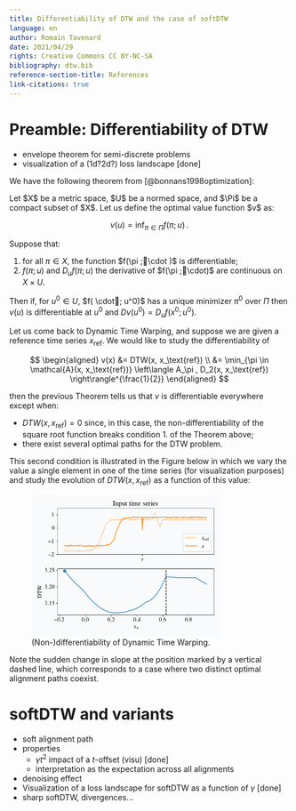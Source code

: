 ```yaml
---
title: Differentiability of DTW and the case of softDTW
language: en
author: Romain Tavenard
date: 2021/04/29
rights: Creative Commons CC BY-NC-SA
bibliography: dtw.bib
reference-section-title: References
link-citations: true
---
```


# Preamble: Differentiability of DTW
* envelope theorem for semi-discrete problems
* visualization of a (1d?2d?) loss landscape [done]

We have the following theorem from [@bonnans1998optimization]:

<div class="theorem">
Let $X$ be a metric space, $U$ be a normed space, and
$\Pi$ be a compact subset of $X$.
Let us define the optimal value function $v$ as: 

$$
  v(u) = \inf_{\pi \in \Pi} f(\pi ; u) \, .
$$

Suppose that:

1. for all $\pi \in X$,  the function $f(\pi ;\cdot )$ is differentiable;
2. $f(\pi ; u)$ and $D_u f(\pi ; u)$ the derivative of $f(\pi ;\cdot)$ are continuous on $X \times U$.

Then if, for $u^0 \in U$, $f( \cdot; u^0)$ has a unique minimizer $\pi^0$ over $\Pi$ then $v(u)$ is differentiable at $u^0$ and $Dv(u^0) = D_u f(x^0 ; u^0)$.
</div>

Let us come back to Dynamic Time Warping, and suppose we are given a reference time series $x_\text{ref}$.
We would like to study the differentiability of

$$
\begin{aligned}
  v(x) &= DTW(x, x_\text{ref}) \\
       &= \min_{\pi \in \mathcal{A}(x, x_\text{ref})} \left\langle A_\pi , D_2(x, x_\text{ref}) \right\rangle^{\frac{1}{2}}
\end{aligned}
$$

then the previous Theorem tells us that $v$ is differentiable everywhere except when:

* $DTW(x, x_\text{ref}) = 0$ since, in this case, the non-differentiability of the square root function breaks condition 1. of the Theorem above;
* there exist several optimal paths for the DTW problem.

This second condition is illustrated in the Figure below in which we vary the value a single element in one of the time series (for visualization purposes)
and study the evolution of $DTW(x, x_\text{ref})$ as a function of this value:

<figure>
    <img src="fig/dtw_landscape.gif" alt="DTW landscape" width="80%" />
    <figcaption> 
        (Non-)differentiability of Dynamic Time Warping.
    </figcaption>
</figure>

Note the sudden change in slope at the position marked by a vertical dashed line, which corresponds to a case where two distinct optimal alignment paths coexist.

# softDTW and variants
* soft alignment path
* properties 
    * $\gamma t^2$ impact of a $t$-offset (visu) [done]
    * interpretation as the expectation across all alignments
* denoising effect
* Visualization of a loss landscape for softDTW as a function of $\gamma$ [done]
* sharp softDTW, divergences...